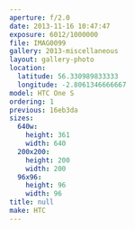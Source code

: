 ```yaml
---
aperture: f/2.0
date: 2013-11-16 10:47:47
exposure: 6012/1000000
file: IMAG0099
gallery: 2013-miscellaneous
layout: gallery-photo
location:
  latitude: 56.330989833333
  longitude: -2.8061346666667
model: HTC One S
ordering: 1
previous: 16eb3da
sizes:
  640w:
    height: 361
    width: 640
  200x200:
    height: 200
    width: 200
  96x96:
    height: 96
    width: 96
title: null
make: HTC
---
```

